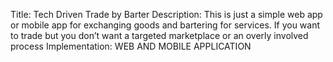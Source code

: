 Title: Tech Driven Trade by Barter 
Description: This is just a simple web app or mobile app for exchanging goods and bartering for services. If you want to trade but you don’t want a targeted marketplace or an overly involved process
Implementation: WEB AND MOBILE APPLICATION 
